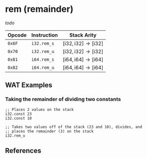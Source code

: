 
# rem (remainder)

_todo_



| Opcode | Instruction | Stack Arity |
|--------|-------------|-------------|
| `0x6F` | `i32.rem_s` | $[ \text{i32}, \text{i32} ] \to [ \text{i32} ]$ |
| `0x70` | `i32.rem_u` | $[ \text{i32}, \text{i32} ] \to [ \text{i32} ]$ |
| `0x81` | `i64.rem_s` | $[ \text{i64}, \text{i64} ] \to [ \text{i64} ]$ |
| `0x82` | `i64.rem_u` | $[ \text{i64}, \text{i64} ] \to [ \text{i64} ]$ |



## WAT Examples

### Taking the remainder of dividing two constants

```wasm
;; Places 2 values on the stack
i32.const 23
i32.const 10

;; Takes two values off of the stack (23 and 10), divides, and
;; places the remainder (3) on the stack
i32.rem_u
```



## References

[^§2.4.1]: _WebAssembly Core Specification, Structure, Numeric Instructions_ - <https://webassembly.github.io/spec/core/bikeshed/#numeric-instructions%E2%91%A0>
[^§4.3.2.8]: _WebAssembly Core Specification, Execution, Numerics, Integer Operations, irem_un_ - <https://webassembly.github.io/spec/core/bikeshed/#-hrefop-irem-umathrmirem_u_n-i_1-i_2>
[^§4.3.2.9]: _WebAssembly Core Specification, Execution, Numerics, Integer Operations, irem_sn_ - <https://webassembly.github.io/spec/core/bikeshed/#-hrefop-irem-smathrmirem_s_n-i_1-i_2>

